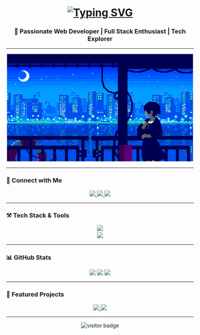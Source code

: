 <h1 align="center">
<a href="https://git.io/typing-svg"><img src="https://readme-typing-svg.herokuapp.com?font=Fira+Code&pause=1000&color=F4F754&center=true&width=435&lines=Halo+guys....;My+Name+is+Vannes+Vernando" alt="Typing SVG" /></a>
</h1>



<h3 align="center">
    🚀 Passionate Web Developer | Full Stack Enthusiast | Tech Explorer
</h3>

---

<div align="center">
    <img src="wpp.gif" alt="Deskripsi GIF" width="500">
</div>

---

### 🔗 Connect with Me

<p align="center">
    <a href="mailto:azzikrapraqasta2@gmail.com">
        <img src="https://img.shields.io/badge/Email-D14836?style=for-the-badge&logo=gmail&logoColor=white" />
    </a>
    <a href="https://linkedin.com/in/azzikra-praqasta-kusuma-198774271" target="_blank">
        <img src="https://img.shields.io/badge/LinkedIn-0A66C2?style=for-the-badge&logo=linkedin&logoColor=white" />
    </a>
    <a href="https://azzikrapraqastakusuma123.github.io/portfolio-personal/" target="_blank">
        <img src="https://img.shields.io/badge/Portfolio-FF5722?style=for-the-badge&logo=google-chrome&logoColor=white" />
    </a>
</p>

---

### ⚒️ Tech Stack & Tools

<p align="center">
    <img src="https://skillicons.dev/icons?i=react,vue,nextjs,bootstrap,tailwind,scss,nodejs,express,docker,git,github" />
    <br/>
    <img src="https://skillicons.dev/icons?i=typescript,javascript,python,php,mysql,mongodb,java,cpp,flutter,dart" />
</p>

---

### 📊 GitHub Stats

<p align="center">
    <img src="https://github-readme-stats.vercel.app/api?username=vannes2&show_icons=true&theme=tokyonight" height="180em" />
    <img src="https://github-readme-stats.vercel.app/api/top-langs/?username=vannes2&layout=compact&theme=tokyonight" height="180em" />
    <img src="https://streak-stats.demolab.com?user=vannes2&theme=tokyonight&hide_border=true" height="180em" />
</p>

---

### 🚀 Featured Projects

<p align="center">
    <a href="https://github.com/vannes2/your-project">
        <img src="https://github-readme-stats.vercel.app/api/pin/?username=vannes2&repo=your-project&theme=tokyonight" />
    </a>
    <a href="https://github.com/vannes2/another-project">
        <img src="https://github-readme-stats.vercel.app/api/pin/?username=vannes2&repo=another-project&theme=tokyonight" />
    </a>
</p>

---

<p align="center">
    <img src="https://visitor-badge.glitch.me/badge?page_id=vannes2.visitor-badge" alt="visitor badge"/>
</p>
